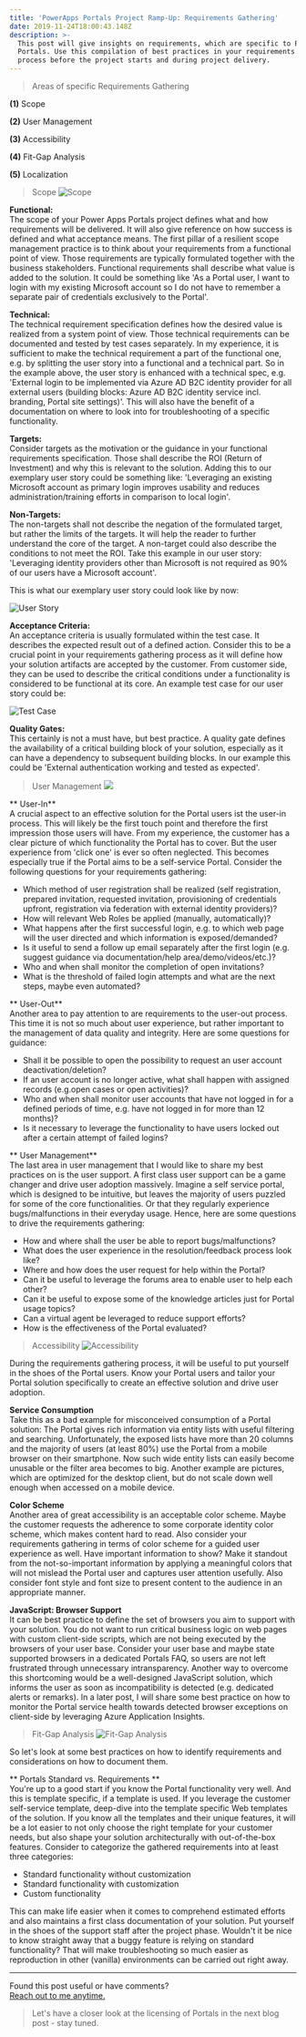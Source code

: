 ```yaml
---
title: 'PowerApps Portals Project Ramp-Up: Requirements Gathering'
date: 2019-11-24T18:00:43.148Z
description: >-
  This post will give insights on requirements, which are specific to Power Apps
  Portals. Use this compilation of best practices in your requirements gathering
  process before the project starts and during project delivery.
---
```

> Areas of specific Requirements Gathering

**(1)** Scope

**(2)** User Management

**(3)** Accessibility

**(4)** Fit-Gap Analysis

**(5)** Localization

> Scope 
> ![Scope](/img/requirements_scope.jpg "Scope")

**Functional:**\
The scope of your Power Apps Portals project defines what and how requirements will be delivered. It will also give reference on how success is defined and what acceptance means.
The first pillar of a resilient scope management practice is to think about your requirements from a functional point of view. Those requirements are typically formulated together with the business stakeholders. Functional requirements shall describe what value is added to the solution. It could be something like 'As a Portal user, I want to login with my existing Microsoft account so I do not have to remember a separate pair of credentials exclusively to the Portal'.

**Technical:**\
The technical requirement specification defines how the desired value is realized from a system point of view. Those technical requirements can be documented and tested by test cases separately. In my experience, it is sufficient to make the technical requirement a part of the functional one, e.g. by splitting the user story into a functional and a technical part. So in the example above, the user story is enhanced with a technical spec, e.g. 'External login to be implemented via Azure AD B2C identity provider for all external users (building blocks: Azure AD B2C identity service incl. branding, Portal site settings)'. This will also have the benefit of a documentation on where to look into for troubleshooting of a specific functionality.

**Targets:**\
Consider targets as the motivation or the guidance in your functional requirements specification. Those shall describe the ROI (Return of Investment) and why this is relevant to the solution. Adding this to our exemplary user story could be something like: 'Leveraging an existing Microsoft account as primary login improves usability and reduces administration/training efforts in comparison to local login'.

**Non-Targets:**\
The non-targets shall not describe the negation of the formulated target, but rather the limits of the targets. It will help the reader to further understand the core of the target. A non-target could also describe the conditions to not meet the ROI. Take this example in our user story: 'Leveraging identity providers other than Microsoft is not required as 90% of our users have a Microsoft account'.

This is what our exemplary user story could look like by now:

![User Story](/img/requirements_userstory.jpg "User Story")

**Acceptance Criteria:** \
An acceptance criteria is usually formulated within the test case. It describes the expected result out of a defined action. Consider this to be a crucial point in your requirements gathering process as it will define how your solution artifacts are accepted by the customer. From customer side, they can be used to describe the critical conditions under a functionality is considered to be functional at its core. An example test case for our user story could be:

![Test Case](/img/requirements_testcase.jpg "Test Case")

 **Quality Gates:** \
This certainly is not a must have, but best practice. A quality gate defines the availability of a critical building block of your solution, especially as it can have a dependency to subsequent building blocks. In our example this could be 'External authentication working and tested as expected'.

> User Management
> ![](/img/requirements_user-management.jpg)

** User-In** \
A crucial aspect to an effective solution for the Portal users ist the user-in process. This will likely be the first touch point and therefore the first impression those users will have. From my experience, the customer has a clear picture of which functionality the Portal has to cover. But the user experience from 'click one' is ever so often neglected. This becomes especially true if the Portal aims to be a self-service Portal. Consider the following questions for your requirements gathering:

* Which method of user registration shall be realized (self registration, prepared invitation, requested invitation, provisioning of credentials upfront, registration via federation with external identity providers)?
* How will relevant Web Roles be applied (manually, automatically)?
* What happens after the first successful login, e.g. to which web page will the user directed and which information is exposed/demanded?
* Is it useful to send a follow up email separately after the first login (e.g. suggest guidance via documentation/help area/demo/videos/etc.)?
* Who and when shall monitor the completion of open invitations?
* What is the threshold of failed login attempts and what are the next steps, maybe even automated?

** User-Out** \
Another area to pay attention to are requirements to the user-out process. This time it is not so much about user experience, but rather important to the management of data quality and integrity.
Here are some questions for guidance:

* Shall it be possible to open the possibility to request an user account deactivation/deletion?
* If an user account is no longer active, what shall happen with assigned records (e.g.open cases or open activities)?
* Who and when shall monitor user accounts that have not logged in for a defined periods of time, e.g. have not logged in for more than 12 months)?
* Is it necessary to leverage the functionality to have users locked out after a certain attempt of failed logins?

** User Management** \
The last area in user management that I would like to share my best practices on is the user support. A first class user support can be a game changer and drive user adoption massively. Imagine a self service portal, which is designed to be intuitive, but leaves the majority of users puzzled for some of the core functionalities. Or that they regularly experience bugs/malfunctions in their everyday usage. Hence, here are some questions to drive the requirements gathering:

* How and where shall the user be able to report bugs/malfunctions? 
* What does the user experience in the resolution/feedback process look like?
* Where and how does the user request for help within the Portal?
* Can it be useful to leverage the forums area to enable user to help each other?
* Can it be useful to expose some of the knowledge articles just for Portal usage topics?
* Can a virtual agent be leveraged to reduce support efforts?
* How is the effectiveness of the Portal evaluated?

> Accessibility
> ![Accessibility](/img/requirements_accessibility.jpg "Accessibility")

During the requirements gathering process, it will be useful to put yourself in the shoes of the Portal users. Know your Portal users and tailor your Portal solution specifically to create an effective solution and drive user adoption. 

 **Service Consumption** \
Take this as a bad example for misconceived consumption of a Portal solution:
The Portal gives rich information via entity lists with useful filtering and searching. Unfortunately, the exposed  lists have more than 20 columns and the majority of users (at least 80%) use the Portal from a mobile browser on their smartphone. Now such wide entity lists can easily become unusable or the filter area becomes to big. Another example are pictures, which are optimized for the desktop client, but do not scale down well enough when accessed on a mobile device. 

 **Color Scheme** \
Another area of great accessibility is an acceptable color scheme. Maybe the customer requests the adherence to some corporate identity color scheme, which makes content hard to read. Also consider your requirements gathering in terms of color scheme for a guided user experience as well. Have important information to show? Make it standout from the not-so-important information by applying a meaningful colors that will not mislead the Portal user and captures user attention usefully. Also consider font style and font size to present content to the audience in an appropriate manner.

 **JavaScript: Browser Support** \
It can be best practice to define the set of browsers you aim to support with your solution. You do not want to run critical business logic on web pages with custom client-side scripts, which are not being executed by the browsers of your user base. Consider your user base and maybe state supported browsers in a dedicated Portals FAQ, so users are not left frustrated through unnecessary intransparency. Another way to overcome this shortcoming would be a well-designed JavaScript solution, which informs the user as soon as incompatibility is detected (e.g. dedicated alerts or remarks). In a later post, I will share some best practice on how to monitor the Portal service health towards detected browser exceptions on client-side by leveraging Azure Application Insights.

> Fit-Gap Analysis
> ![Fit-Gap Analysis](/img/requirements_fitgap.jpg "Fit-Gap Analysis")

So let's look at some best practices on how to identify requirements and considerations on how to document them. 

** Portals Standard vs. Requirements ** \
You're up to a good start if you know the Portal functionality very well. And this is template specific, if a template is used. If you leverage the customer self-service template, deep-dive into the template specific Web templates of the solution. If you know all the templates and their unique features, it will be a lot easier to not only choose the right template for your customer needs, but also shape your solution architecturally with out-of-the-box features. Consider to categorize the gathered requirements into at least three categories:
* Standard functionality without customization
* Standard functionality with customization
* Custom functionality

This can make life easier when it comes to comprehend estimated efforts and also maintains a first class documentation of your solution. Put yourself in the shoes of the support staff after the project phase. Wouldn't it be nice to know straight away that a buggy feature is relying on standard functionality? That will make troubleshooting so much easier as reproduction in other (vanilla) environments can be carried out right away.

 - - -

Found this post useful or have comments?\
[Reach out to me anytime.](https://www.linkedin.com/in/tino-rabe-dynamics365/)

> Let's have a closer look at the licensing of Portals in the next blog post - stay tuned.
